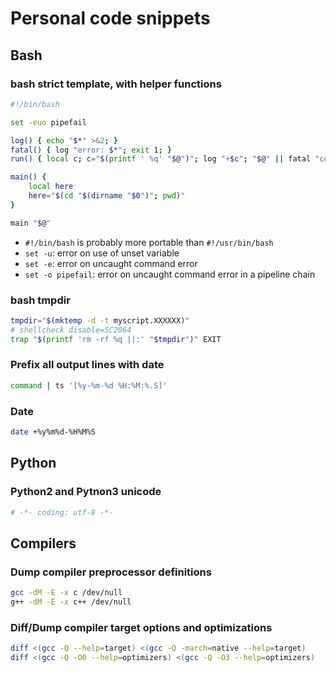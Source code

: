 # Personal code snippets


## Bash

### bash strict template, with helper functions

```sh
#!/bin/bash

set -euo pipefail

log() { echo "$*" >&2; }
fatal() { log "error: $*"; exit 1; }
run() { local c; c="$(printf ' %q' "$@")"; log "+$c"; "$@" || fatal "command failed ($?):$c"; }

main() {
    local here
    here="$(cd "$(dirname "$0")"; pwd)"
}

main "$@"
```

- `#!/bin/bash` is probably more portable than `#!/usr/bin/bash`
- `set -u`: error on use of unset variable
- `set -e`: error on uncaught command error
- `set -o pipefail`: error on uncaught command error in a pipeline chain

### bash tmpdir

```sh
tmpdir="$(mktemp -d -t myscript.XXXXXX)"
# shellcheck disable=SC2064
trap "$(printf 'rm -rf %q ||:' "$tmpdir")" EXIT
```

### Prefix all output lines with date

```sh
command | ts '[%y-%m-%d %H:%M:%.S]'
```

### Date

```sh
date +%y%m%d-%H%M%S
```

## Python

### Python2 and Pytnon3 unicode

```py
# -*- coding: utf-8 -*-
```


## Compilers

### Dump compiler preprocessor definitions

```sh
gcc -dM -E -x c /dev/null
g++ -dM -E -x c++ /dev/null
```

### Diff/Dump compiler target options and optimizations

```sh
diff <(gcc -Q --help=target) <(gcc -Q -march=native --help=target)
diff <(gcc -Q -O0 --help=optimizers) <(gcc -Q -O3 --help=optimizers)
```

